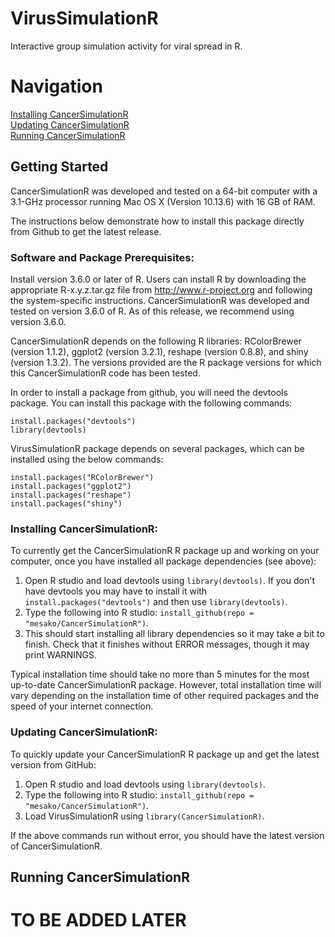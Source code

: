 # VirusSimulationR
Interactive group simulation activity for viral spread in R.

# Navigation
[Installing CancerSimulationR](#install)  
[Updating CancerSimulationR](#update)  
[Running CancerSimulationR](#howtorun)  


## Getting Started
CancerSimulationR was developed and tested on a 64-bit computer with a 3.1-GHz processor running Mac OS X (Version 10.13.6) with 16 GB of RAM.

The instructions below demonstrate how to install this package directly from Github to get the latest release.

### Software and Package Prerequisites:
Install version 3.6.0 or later of R. Users can install R by downloading the appropriate R-x.y.z.tar.gz  file from http://www.r-project.org and following the system-specific instructions. CancerSimulationR was developed and tested on version 3.6.0 of R. As of this release, we recommend using version 3.6.0.

CancerSimulationR depends on the following R libraries: RColorBrewer (version 1.1.2), ggplot2 (version 3.2.1), reshape (version 0.8.8), and shiny (version 1.3.2). The versions provided are the R package versions for which this CancerSimulationR code has been tested.

In order to install a package from github, you will need the devtools package. You can install this package with the following commands:

```
install.packages("devtools")
library(devtools)
```

VirusSimulationR package depends on several packages, which can be installed using the below commands:

```
install.packages("RColorBrewer") 
install.packages("ggplot2") 
install.packages("reshape") 
install.packages("shiny") 
```

<a name="install"></a>
### Installing CancerSimulationR:

To currently get the CancerSimulationR R package up and working on your computer, once you have installed all package dependencies (see above):

1. Open R studio and load devtools using `library(devtools)`. If you don't have devtools you may have to install it with `install.packages("devtools")` and then use `library(devtools)`.
2. Type the following into R studio: `install_github(repo = "mesako/CancerSimulationR")`. 
3. This should start installing all library dependencies so it may take a bit to finish. Check that it finishes without ERROR messages, though it may print WARNINGS.

Typical installation time should take no more than 5 minutes for the most up-to-date CancerSimulationR package. However, total installation time will vary depending on the installation time of other required packages and the speed of your internet connection.

<a name="update"></a>
### Updating CancerSimulationR:

To quickly update your CancerSimulationR R package up and get the latest version from GitHub:

1. Open R studio and load devtools using `library(devtools)`.
2. Type the following into R studio: `install_github(repo = "mesako/CancerSimulationR")`.
3. Load VirusSimulationR using `library(CancerSimulationR)`.

If the above commands run without error, you should have the latest version of CancerSimulationR.

## Running CancerSimulationR
<a name="howtorun"></a>

# TO BE ADDED LATER




